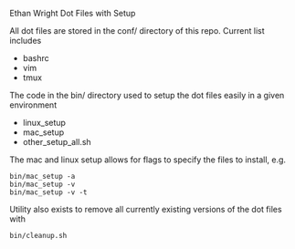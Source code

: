 Ethan Wright Dot Files with Setup </br>

All dot files are stored in the conf/ directory of this repo. Current list
includes 
* bashrc
* vim 
* tmux

The code in the bin/ directory used to setup the dot files easily in a given environment 
* linux_setup
* mac_setup
* other_setup_all.sh

The mac and linux setup allows for flags to specify the files to install, e.g.
```
bin/mac_setup -a 
bin/mac_setup -v
bin/mac_setup -v -t
```

Utility also exists to remove all currently existing versions of the dot files
with 
```
bin/cleanup.sh
```


